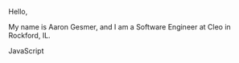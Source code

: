 Hello, 

My name is Aaron Gesmer, and I am a Software Engineer at Cleo in Rockford, IL.

JavaScript
